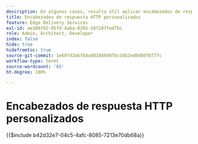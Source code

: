 ```yaml
---
description: En algunos casos, resulta útil aplicar encabezados de respuesta HTTP personalizados a los recursos, por ejemplo para permitir CORS. Si desea especificar encabezados, cree un workbook de Excel o un workbook de Google Sheets en la carpeta "/.helix" del sitio web en Sharepoint o Google Drive llamado "headers.xlsx" en SharePoint o "encabezados" en Google Drive.
title: Encabezados de respuesta HTTP personalizados
feature: Edge Delivery Services
exl-id: ae386f02-05fd-4a6a-8285-58f207fed7bc
role: Admin, Architect, Developer
index: false
hide: true
hidefromtoc: true
source-git-commit: 1e69fd3abf8dad01886007bc16b2ed0d0df0777c
workflow-type: tm+mt
source-wordcount: '65'
ht-degree: 100%

---
```


# Encabezados de respuesta HTTP personalizados

{{$include b42d32e7-04c5-4afc-8085-7213e70db68a}}
